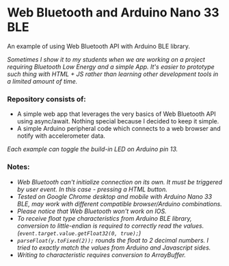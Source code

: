 # Web Bluetooth and Arduino Nano 33 BLE
An example of using Web Bluetooth API with Arduino BLE library.

*Sometimes I show it to my students when we are working on a project requiring Bluetooth Low Energy and a simple App. It's easier to prototype such thing with HTML + JS rather than learning other development tools in a limited amount of time.*


### Repository consists of:
- A simple web app that leverages the very basics of Web Bluetooth API using async/await. Nothing special because I decided to keep it simple.
- A simple Arduino peripheral code which connects to a web browser and notify with accelerometer data.

*Each example can toggle the build-in LED on Arduino pin 13.*

### Notes:
- *Web Bluetooth can't initialize connection on its own. It must be triggered by user event. In this case - pressing a HTML button.*
- *Tested on Google Chrome desktop and mobile with Arduino Nano 33 BLE, may work with different compatible browser/Arduino combinations.*
- *Please notice that Web Bluetooth won't work on IOS.*
- *To receive float type characteristics from Arduino BLE library, conversion to little-endian is required to correctly read the values. (`event.target.value.getFloat32(0, true);`)*
- *`parseFloat(y.toFixed(2));` rounds the float to 2 decimal numbers. I tried to exactly match the values from Arduino and Javascript sides.*
- *Writing to characteristic requires conversion to ArrayBuffer.*
